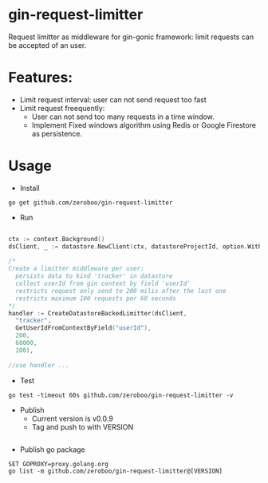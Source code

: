 # gin-request-limitter
Request limitter as middleware for gin-gonic framework: limit requests can be accepted of an user.


# Features:
  - Limit request interval: user can not send request too fast
  - Limit request freequently:
    - User can not send too many requests in a time window. 
    - Implement Fixed windows algorithm using Redis or Google Firestore as  persistence.
# Usage
* Install
```console
go get github.com/zeroboo/gin-request-limitter
```
* Run

```go

ctx := context.Background()
dsClient, _ := datastore.NewClient(ctx, datastoreProjectId, option.WithCredentialsFile(serviceAccount))
  
/*
Create a limitter middleware per user:
  persists data to kind 'tracker' in datastore
  collect userId from gin context by field 'userId'
  restricts request only send to 200 milis after the last one
  restricts maximum 100 requests per 60 seconds
*/
handler := CreateDatastoreBackedLimitter(dsClient,
  "tracker",
  GetUserIdFromContextByField("userId"), 
  200, 
  60000, 
  100),
  
//use handler ...
```

* Test
```console
go test -timeout 60s github.com/zeroboo/gin-request-limitter -v
```
* Publish  
  - Current version is v0.0.9
  - Tag and push to with VERSION 
```console
```
  - Publish go package 
```console
SET GOPROXY=proxy.golang.org 
go list -m github.com/zeroboo/gin-request-limitter@[VERSION]
```
